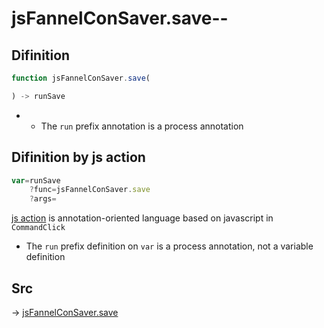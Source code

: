 # jsFannelConSaver.save--

## Difinition

```js.js
function jsFannelConSaver.save(

) -> runSave
```

- - The `run` prefix annotation is a process annotation


## Difinition by js action

```js.js
var=runSave
	?func=jsFannelConSaver.save
	?args=

```

[js action](#) is annotation-oriented language based on javascript in `CommandClick`

- The `run` prefix definition on `var` is a process annotation, not a variable definition

## Src

-> [jsFannelConSaver.save](https://github.com/puutaro/CommandClick/blob/master/app/src/main/java/com/puutaro/commandclick/fragment_lib/terminal_fragment/js_interface/edit/JsFannelConSaver.kt#L26)


